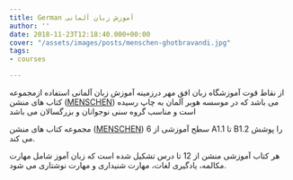 ```yaml
---
title: German آموزش زبان آلمانی
author: ''
date: 2018-11-23T12:18:40.000+00:00
cover: "/assets/images/posts/menschen-ghotbravandi.jpg"
tags:
- courses

---
```

از نقاط قوت آموزشگاه زبان افق مهر درزمینه آموزش زبان آلمانی استفاده ازمجموعه کتاب های منشن ([MENSCHEN](https://almanizaban.com/%DA%A9%D8%AA%D8%A7%D8%A8-%D9%87%D8%A7%DB%8C-%D9%85%D9%86%D8%B4%D9%86/)) می باشد که در موسسه هوبر آلمان به چاپ رسیده است و مناسب گروه سنی نوجوانان و بزرگسالان می باشد

مجموعه کتاب های منشن ([MENSCHEN](https://almanizaban.com/%DA%A9%D8%AA%D8%A7%D8%A8-%D9%87%D8%A7%DB%8C-%D9%85%D9%86%D8%B4%D9%86/)) 6 سطح آموزشی از A1.1 تا B1.2 را پوشش می کند.

هر کتاب آموزشی منشن از 12 تا درس تشکیل شده است که زبان آموز شامل مهارت مکالمه، یادگیری لغات، مهارت شنیداری و مهارت نوشتاری می شود.